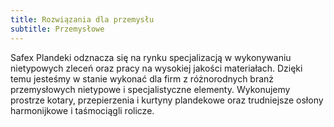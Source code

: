 ```yaml
---
title: Rozwiązania dla przemysłu
subtitle: Przemysłowe
---
```


Safex Plandeki odznacza się na rynku specjalizacją w wykonywaniu nietypowych zleceń oraz pracy na wysokiej jakości materiałach.
Dzięki temu jesteśmy w stanie wykonać dla firm z różnorodnych branż przemysłowych nietypowe i specjalistyczne elementy.
 Wykonujemy prostrze kotary, przepierzenia i kurtyny plandekowe oraz trudniejsze osłony harmonijkowe i taśmociągli rolicze. 
 